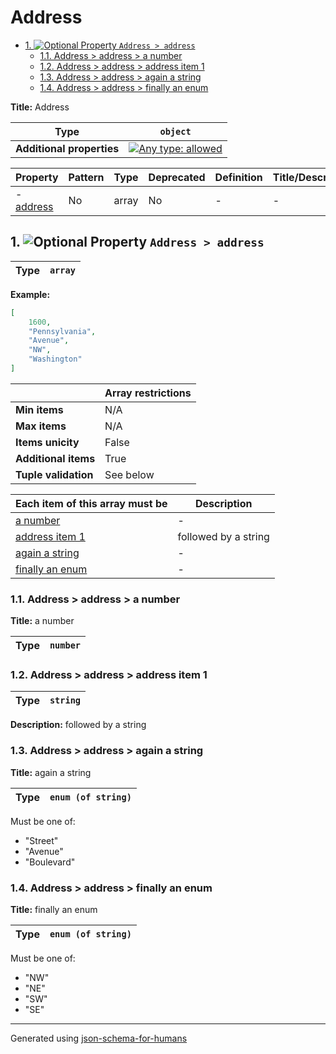 # Address

- [1. ![Optional](https://img.shields.io/badge/Optional-yellow) Property `Address > address`](#address)
  - [1.1. Address > address > a number](#autogenerated_heading_2)
  - [1.2. Address > address > address item 1](#autogenerated_heading_3)
  - [1.3. Address > address > again a string](#autogenerated_heading_4)
  - [1.4. Address > address > finally an enum](#autogenerated_heading_5)

**Title:** Address

| Type                      | `object`                                                                                                                          |
| ------------------------- | --------------------------------------------------------------------------------------------------------------------------------- |
| **Additional properties** | [![Any type: allowed](https://img.shields.io/badge/Any%20type-allowed-green)](# "Additional Properties of any type are allowed.") |

| Property               | Pattern | Type  | Deprecated | Definition | Title/Description |
| ---------------------- | ------- | ----- | ---------- | ---------- | ----------------- |
| - [address](#address ) | No      | array | No         | -          | -                 |

## <a name="address"></a>1. ![Optional](https://img.shields.io/badge/Optional-yellow) Property `Address > address`

| Type | `array` |
| ---- | ------- |

**Example:** 

```json
[
    1600,
    "Pennsylvania",
    "Avenue",
    "NW",
    "Washington"
]
```

|                      | Array restrictions |
| -------------------- | ------------------ |
| **Min items**        | N/A                |
| **Max items**        | N/A                |
| **Items unicity**    | False              |
| **Additional items** | True               |
| **Tuple validation** | See below          |

| Each item of this array must be      | Description          |
| ------------------------------------ | -------------------- |
| [a number](#address_items_i0)        | -                    |
| [address item 1](#address_items_i1)  | followed by a string |
| [again a string](#address_items_i2)  | -                    |
| [finally an enum](#address_items_i3) | -                    |

### <a name="autogenerated_heading_2"></a>1.1. Address > address > a number

**Title:** a number

| Type | `number` |
| ---- | -------- |

### <a name="autogenerated_heading_3"></a>1.2. Address > address > address item 1

| Type | `string` |
| ---- | -------- |

**Description:** followed by a string

### <a name="autogenerated_heading_4"></a>1.3. Address > address > again a string

**Title:** again a string

| Type | `enum (of string)` |
| ---- | ------------------ |

Must be one of:
* "Street"
* "Avenue"
* "Boulevard"

### <a name="autogenerated_heading_5"></a>1.4. Address > address > finally an enum

**Title:** finally an enum

| Type | `enum (of string)` |
| ---- | ------------------ |

Must be one of:
* "NW"
* "NE"
* "SW"
* "SE"

----------------------------------------------------------------------------------------------------------------------------
Generated using [json-schema-for-humans](https://github.com/coveooss/json-schema-for-humans)

